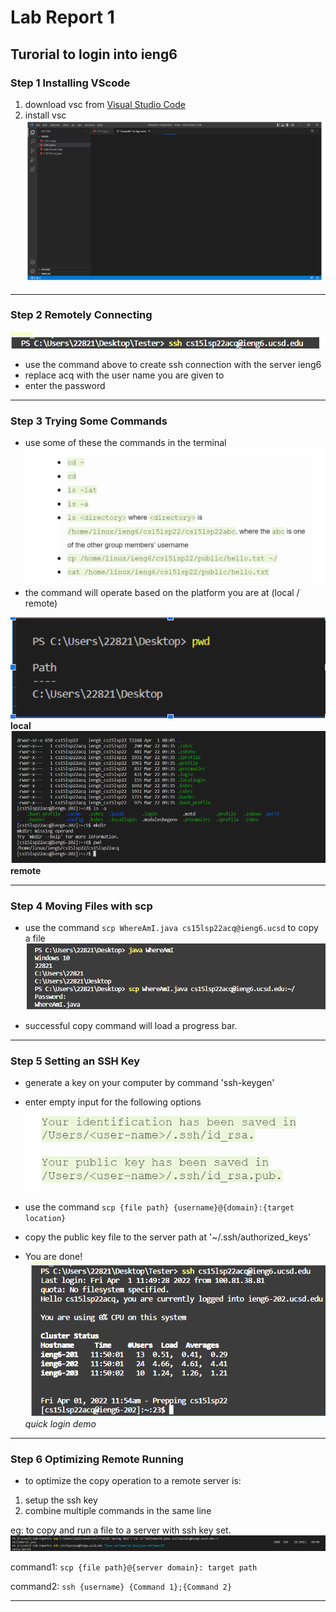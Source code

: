 # Lab Report 1
## Turorial to login into ieng6

### Step 1 Installing VScode

1. download vsc from [Visual Studio Code](https://code.visualstudio.com/)
2. install vsc 
![Image](vsc.png)
___


### Step 2 Remotely Connecting

![Image](ssh_command.png)

- use the command above to create ssh connection with the server ieng6
- replace acq with the user name you are given to
- enter the password
___
### Step 3 Trying Some Commands
- use some of these the commands in the terminal
![Image](commands.png)
- the command will operate based on the platform you are at (local / remote)

![Image](command_local.png)
**local**
![Image](command_server.png)
**remote**
___
### Step 4 Moving Files with scp

- use the command `scp WhereAmI.java cs15lsp22acq@ieng6.ucsd` to copy a file
![Image](scp.png)

- successful copy command will load a progress bar.
___
### Step 5 Setting an SSH Key

- generate a key on your computer by command 'ssh-keygen'
- enter empty input for the following options
![Image](keys.png)

- use the command `scp {file path} {username}@{domain}:{target location}`
- copy the public key file to the server path at '~/.ssh/authorized_keys'
- You are done!
![Image](quick_login.png)
*quick login demo*

___
### Step 6 Optimizing Remote Running
- to optimize the copy operation to a remote server is:
1. setup the ssh key
2. combine multiple commands in the same line

eg: to copy and run a file to a server with ssh key set.
![Image](HW.png)

command1: `scp {file path}@{server domain}: target path`

command2: `ssh {username} {Command 1};{Command 2}`

___
